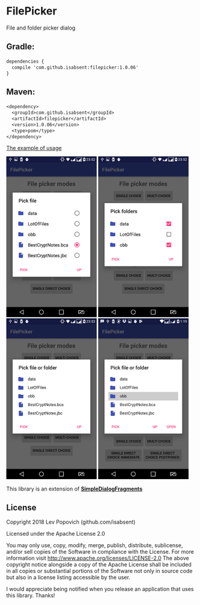 # FilePicker
File and folder picker dialog

## Gradle:

    dependencies {
      compile 'com.github.isabsent:filepicker:1.0.06'
    }

## Maven:

    <dependency>
      <groupId>com.github.isabsent</groupId>
      <artifactId>filepicker</artifactId>
      <version>1.0.06</version>
      <type>pom</type>
    </dependency>

[The example of usage](https://github.com/isabsent/FilePicker/blob/master/app/src/main/java/com/github/isabsent/filepickerdemo/MainActivity.java)

![Pic. 1](https://github.com/isabsent/FilePicker/blob/master/screenshot/Screenshot_02.png)
![Pic. 2](https://github.com/isabsent/FilePicker/blob/master/screenshot/Screenshot_03.png)
![Pic. 3](https://github.com/isabsent/FilePicker/blob/master/screenshot/Screenshot_04.png)
![Pic. 4](https://github.com/isabsent/FilePicker/blob/master/screenshot/Screenshot_05.png)

This library is an extension of [**SimpleDialogFragments**](https://github.com/eltos/SimpleDialogFragments)

## License

Copyright 2018 Lev Popovich (github.com/isabsent)

Licensed under the Apache License 2.0

You may only use, copy, modify, merge, publish, distribute, sublicense, and/or sell copies of the Software in compliance with the License. For more information visit http://www.apache.org/licenses/LICENSE-2.0
The above copyright notice alongside a copy of the Apache License shall be included in all copies or substantial portions of the Software not only in source code but also in a license listing accessible by the user.

I would appreciate being notified when you release an application that uses this library. Thanks!
